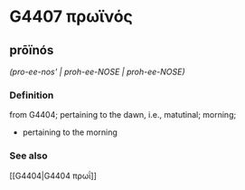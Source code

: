 # G4407 πρωϊνός

## prōïnós

_(pro-ee-nos' | proh-ee-NOSE | proh-ee-NOSE)_

### Definition

from G4404; pertaining to the dawn, i.e., matutinal; morning; 

- pertaining to the morning

### See also

[[G4404|G4404 πρωΐ]]
